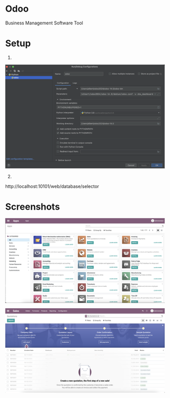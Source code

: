 # Odoo

Business Management Software Tool

# Setup

1.

![web](/images/confg.png)

2. 

http://localhost:10101/web/database/selector

# Screenshots

![web](/images/d1.png)

![web](/images/d2.png)

